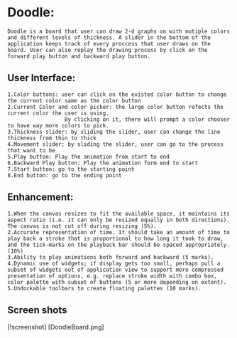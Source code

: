 # Doodle:

	Doodle is a board that user can draw 2-d graphs on with mutiple colors and different levels of thickness. A slider in the bottom of the application keeps track of every proccess that user draws on the board. User can also replay the drawing process by click on the forward play button and backward play button.

## User Interface:
	1.Color buttons: user can click on the existed color button to change the current color same as the color button
	2.Current Color and color picker: the large color button refects the current color the user is using. 
					  By clicking on it, there will prompt a color chooser to have way more colors to pick.
	3.Thickness slider: by sliding the slider, user can change the line thickness from thin to thick
	4.Movement slider: by sliding the slider, user can go to the process that want to be
	5.Play button: Play the animation from start to end
	6.Backward Play button: Play the animation form end to start
	7.Start button: go to the starting point
	8.End button: go to the ending point

## Enhancement:
	1.When the canvas resizes to fit the available space, it maintains its aspect ratio (i.e. it can only be resized equally in both directions). The canvas is not cut off during resizing (5%).
	2.Accurate representation of time. It should take an amount of time to play back a stroke that is proportional to how long it took to draw, and the tick-marks on the playback bar should be spaced appropriately. (10%)
	3.Ability to play animations both forward and backward (5 marks).
	4.Dynamic use of widgets; if display gets too small, perhaps pull a subset of widgets out of application view to support more compressed presentation of options, e.g. replace stroke width with combo box, color palette with subset of buttons (5 or more depending on extent).
	5.Undockable toolbars to create floating palettes (10 marks).
	
## Screen shots
[!screenshot] [DoodleBoard.png]
